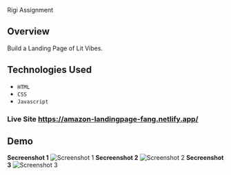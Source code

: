 Rigi Assignment


## Overview

Build a Landing Page of Lit Vibes.


## Technologies Used

- `HTML`
- `CSS`
- `Javascript`

### **Live Site**   https://amazon-landingpage-fang.netlify.app/



## Demo 
**Secreenshot 1** 
![Screenshot 1](https://github.com/therishabhshrivastava/amazon-landingPage-clone/blob/main/assets/demo-ss1.png)
**Secreenshot 2** 
![Screenshot 2](https://github.com/therishabhshrivastava/amazon-landingPage-clone/blob/main/assets/demo-ss2.png)
**Secreenshot 3** 
![Screenshot 3](https://github.com/therishabhshrivastava/amazon-landingPage-clone/blob/main/assets/demo-ss2.png)

